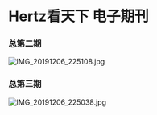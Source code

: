 # Hertz看天下 电子期刊
### 总第二期
![IMG_20191206_225108.jpg](https://i.loli.net/2019/12/06/L9tZhHkic1brgMo.jpg)
### 总第三期
![IMG_20191206_225038.jpg](https://i.loli.net/2019/12/06/Yj8koSOVBlEfDPm.jpg)
